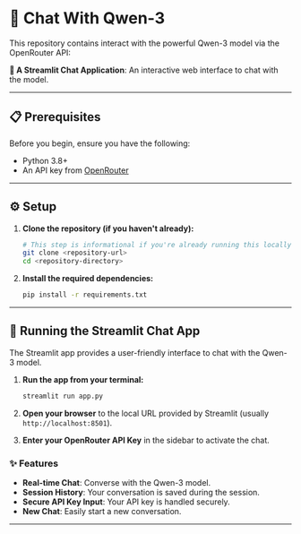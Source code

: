 # 🚀  Chat With Qwen-3

This repository contains interact with the powerful Qwen-3 model via the OpenRouter API:

**🤖 A Streamlit Chat Application**: An interactive web interface to chat with the model.

---

## 📋 Prerequisites

Before you begin, ensure you have the following:

-   Python 3.8+
-   An API key from [OpenRouter](https://openrouter.ai/)

---

## ⚙️ Setup

1.  **Clone the repository (if you haven't already):**
    ```bash
    # This step is informational if you're already running this locally
    git clone <repository-url>
    cd <repository-directory>
    ```

2.  **Install the required dependencies:**
    ```bash
    pip install -r requirements.txt
    ```

---

## 💬 Running the Streamlit Chat App

The Streamlit app provides a user-friendly interface to chat with the Qwen-3 model.

1.  **Run the app from your terminal:**
    ```bash
    streamlit run app.py
    ```

2.  **Open your browser** to the local URL provided by Streamlit (usually `http://localhost:8501`).

3.  **Enter your OpenRouter API Key** in the sidebar to activate the chat.

### ✨ Features

-   **Real-time Chat**: Converse with the Qwen-3 model.
-   **Session History**: Your conversation is saved during the session.
-   **Secure API Key Input**: Your API key is handled securely.
-   **New Chat**: Easily start a new conversation.

---

